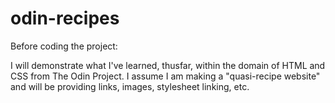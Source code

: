 # odin-recipes

Before coding the project:

I will demonstrate what I've learned, thusfar, within the domain of HTML and CSS from The Odin Project. I assume I am making a "quasi-recipe website" and will be providing links, images, stylesheet linking, etc.
